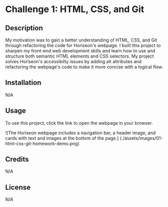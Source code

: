 # Challenge 1: HTML, CSS, and Git

## Description

My motivation was to gain a better understanding of HTML, CSS, and Git through refactoring the code for Horiseon's webpage. I built this project to sharpen my front-end web development skills and learn how to use and structure both semantic HTML elements and CSS selectors. My project solves Horiseon's accessibilty issues by adding alt attributes and refactoring the webpage's code to make it more concise with a logical flow.

## Installation

N/A

## Usage

To use this project, click the link to open the webpage in your browser.

![The Horiseon webpage includes a navigation bar, a header image, and cards with text and images at the bottom of the page.] (./assets/images/01-html-css-git-homework-demo.png)

## Credits

N/A

## License

N/A
